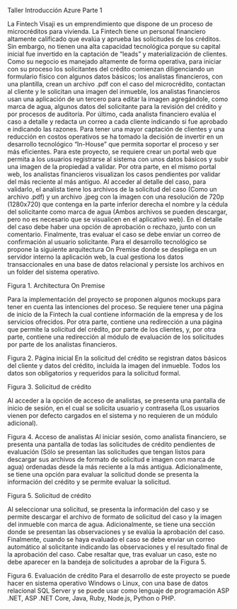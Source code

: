Taller Introducción Azure
Parte 1



La Fintech Visaji es un emprendimiento que dispone de un proceso de microcréditos para vivienda. La Fintech tiene un personal financiero altamente calificado que evalúa y aprueba las solicitudes de los créditos. Sin embargo, no tienen una alta capacidad tecnológica porque su capital inicial fue invertido en la captación de “leads” y materialización de clientes. 
Como su negocio es manejado altamente de forma operativa, para iniciar con su proceso los solicitantes del crédito comienzan diligenciando un formulario físico con algunos datos básicos; los analistas financieros, con una plantilla, crean un archivo .pdf con el caso del microcrédito, contactan al cliente y le solicitan una imagen del inmueble, los analistas financieros usan una aplicación de un tercero para editar la imagen agregándole, como marca de agua, algunos datos del solicitante para la revisión del crédito y por procesos de auditoría. Por último, cada analista financiero evalúa el caso a detalle y redacta un correo a cada cliente indicando si fue aprobado e indicando las razones.
Para tener una mayor captación de clientes y una reducción en costos operativos se ha tomado la decisión de invertir en un desarrollo tecnológico “In-House” que permita soportar el proceso y ser más eficientes.
Para este proyecto, se requiere crear un portal web que permita a los usuarios registrarse al sistema con unos datos básicos y subir una imagen de la propiedad a validar.
Por otra parte, en el mismo portal web, los analistas financieros visualizan los casos pendientes por validar del más reciente al más antiguo. Al acceder al detalle del caso, para validarlo, el analista tiene los archivos de la solicitud del caso (Como un archivo .pdf) y un archivo .jpeg con la imagen con una resolución de 720p (1280x720) que contenga en la parte inferior derecha el nombre y la cédula del solicitante como marca de agua (Ambos archivos se pueden descargar, pero no es necesario que se visualicen en el aplicativo web). En el detalle del caso debe haber una opción de aprobación o rechazo, junto con un comentario. Finalmente, tras evaluar el caso se debe enviar un correo de confirmación al usuario solicitante.
Para el desarrollo tecnológico se propone la siguiente arquitectura On Premise donde se despliega en un servidor interno la aplicación web, la cual gestiona los datos transaccionales en una base de datos relacional y persiste los archivos en un folder del sistema operativo.

Figura 1. Architectura On Premise


Para la implementación del proyecto se proponen algunos mockups para tener en cuenta las intenciones del proceso.
Se requiere tener una página de inicio de la Fintech la cual contiene información de la empresa y de los servicios ofrecidos. Por otra parte, contiene una redirección a una página que permite la solicitud del crédito, por parte de los clientes, y, por otra parte, contiene una redirección al módulo de evaluación de los solicitudes por parte de los analistas financieros.

Figura 2. Página inicial
En la solicitud del crédito se registran datos básicos del cliente y datos del crédito, incluida la imagen del inmueble. Todos los datos son obligatorios y requeridos para la solicitud formal.

Figura 3. Solicitud de crédito

Al acceder a la opción de acceso de analistas, se presenta una pantalla de inicio de sesión, en el cual se solicita usuario y contraseña (Los usuarios vienen por defecto cargados en el sistema y no requieren de un módulo adicional). 

Figura 4. Acceso de analistas
Al iniciar sesión, como analista financiero, se presenta una pantalla de todas las solicitudes de crédito pendientes de evaluación (Sólo se presentan las solicitudes que tengan listos para descargar sus archivos de formato de solicitud e imagen con marca de agua) ordenadas desde la más reciente a la más antigua. Adicionalmente, se tiene una opción para evaluar la solicitud donde se presenta la información del crédito y se permite evaluar la solicitud.

Figura 5. Solicitud de crédito



Al seleccionar una solicitud, se presenta la información del caso y se permite descargar el archivo de formato de solicitud del caso y la imagen del inmueble con marca de agua. Adicionalmente, se tiene una sección donde se presentan las observaciones y se evalúa la aprobación del caso. Finalmente, cuando se haya evaluado el caso se debe enviar un correo automático al solicitante indicando las observaciones y el resultado final de la aprobación del caso. Cabe resaltar que, tras evaluar un caso, este no debe aparecer en la bandeja de solicitudes a aprobar de la Figura 5.

Figura 6. Evaluación de crédito
Para el desarrollo de este proyecto se puede hacer en sistema operativo Windows o Linux, con una base de datos relacional SQL Server y se puede usar como lenguaje de programación ASP .NET, ASP .NET Core, Java, Ruby, Node.js, Python o PHP.




